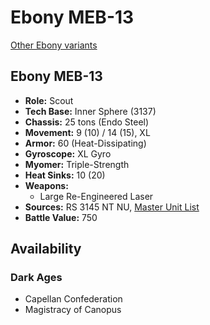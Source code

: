 # Ebony MEB-13

[Other Ebony variants](../ebony.md)

## Ebony MEB-13
- **Role:** Scout
- **Tech Base:** Inner Sphere (3137)
- **Chassis:** 25 tons (Endo Steel)
- **Movement:** 9 (10) / 14 (15), XL
- **Armor:** 60 (Heat-Dissipating)
- **Gyroscope:** XL Gyro
- **Myomer:** Triple-Strength
- **Heat Sinks:** 10 (20)
- **Weapons:**
  - Large Re-Engineered Laser
- **Sources:** RS 3145 NT NU, [Master Unit List](http://masterunitlist.info/Unit/Details/6943/ebony-meb-13)
- **Battle Value:** 750

## Availability

### Dark Ages
- Capellan Confederation
- Magistracy of Canopus

